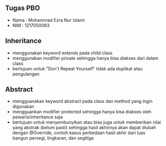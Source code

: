 ## Tugas PBO
- Nama : Mohammad Ezra Nur Islami
- NIM : 1217050083

## Inheritance
- menggunakan keyword extends pada child class
- menggunakan modifier private sehingga hanya bisa diakses dari dalam class
- bertujuan untuk "Don't Repeat Yourself" tidak ada duplikat atau pengulangan

## Abstract
- mengguanakan keyword abstract pada class dan method yang ingin digunakan
- mengguankan modifier protected sehingga hanya bisa diakses oleh pewaris/inheritance saja
- bertujuan untuk menyembunyikan atau bisa juga untuk memberikan nilai yang abstrak (belum pasti) sehingga hasil akhirnya akan dapat diubah dengan @Override, contoh kasus perbedaan hasil akhir dari luas bangun persegi, lingkaran, dan segitiga
